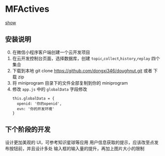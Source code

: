 # MFActives
[show](/gh_dfd949676ff5_258.jpg)
## 安装说明
0. 在微信小程序客户端创建一个云开发项目
1. 在云开发控制台页面，选择数据库，创建 `topic`,`collect`,`history`,`replay` 四个集合
2. 下载到本地 git clone https://github.com/dongxi346/doughnut.git 或者 下载 zip
3. 将 miniprogram 目录下的文件全部复制到你的 miniprogram
4. 修改 `app.js` 中的 `globalData` 字段修改
	```
	this.globalData = {
      openid: '你的openid',
      evn: '你的开发环境'
    }
    ```

## 下个阶段的开发
设计更加美观的 UI，可参考知识星球等应用
用户信息获取的提示，应该改至点发布按钮前，并且设计多处
输入框的输入量的提升，再加上图片大小的限制
